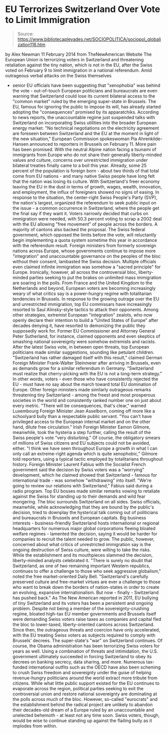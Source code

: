 # EU Terrorizes Switzerland Over Vote to Limit Immigration

> Source: https://www.bibliotecapleyades.net/SOCIOPOLITICA/sociopol_globalization118.htm

by Alex Newman
11 February 2014
from
TheNewAmerican Website
The European Union is terrorizing voters in
Switzerland and threatening retaliation against the tiny nation, which is
not in the EU, after the Swiss voted on February 9 to limit immigration in a
national referendum.
Amid outrageous verbal attacks on the Swiss themselves
- senior EU officials have been suggesting that "xenophobia" was behind the
vote - out-of-touch European politicians and bureaucrats are even warning
that Switzerland could lose its current bilateral access to the "common
market" ruled by the
emerging super-state in Brussels.
The EU, famous for
ignoring the public to impose its will, has already started adopting the
"consequences" promised by its apparatchiks.
According to news reports, the
unaccountable regime just suspended talks with Switzerland on incorporating
Swiss utilities into the broader European energy market.
"No technical
negotiations on the electricity agreement are foreseen between Switzerland
and the EU at the moment in light of the new situation," European Commission
spokeswoman Pia Ahrenkilde-Hansen announced to reporters in Brussels on
February 11. More pain has been promised.
With the neutral Alpine nation facing a
tsunami of immigrants from Europe who do not share their generally
liberty-minded values and culture, concerns over unrestricted immigration
under bilateral treaties finally came to a boil this year.
Already, some 25
percent of the population is foreign born - about two thirds of that total
come from EU nations - and many native Swiss people have long felt that the
nation was losing its culture.
With Switzerland's
freer economy leaving the EU in the dust in terms of growth, wages,
wealth, innovation, and employment, the influx of foreigners showed no signs
of easing.
In response to the situation, the center-right
Swiss People's Party (SVP), the nation's largest, organized the referendum
to seek public input on the issue - a common occurrence in Switzerland,
where the people get the final say if they want it. Voters narrowly decided
that curbs on immigration were needed, with 50.3 percent voting to scrap a
2002 deal with the EU allowing "free movement" of people across the borders.
A majority of cantons also backed the proposal. The Swiss federal
government, which opposed the limits before the vote, will reluctantly begin
implementing a quota system sometime this year in accordance with the
referendum result.
Foreign ministers from formerly sovereign
nations across Europe, whose governments continue to impose more
"integration" and unaccountable governance on the peoples of the bloc
without their consent, lambasted the Swiss decision.
Multiple officials even
claimed infinite immigration was somehow a "sacred principle" for Europe.
Ironically, however, all across the controversial bloc,
liberty-minded parties seeking to put the brakes on unlimited mass
immigration are soaring in the polls. From France and the United Kingdom
to the Netherlands and beyond, European voters are becoming
increasingly weary of what critics say is a power-hungry regime with
totalitarian tendencies in Brussels.
In response to the growing outrage over the EU
and unrestricted immigration, top EU commissars have increasingly resorted
to Saul Alinsky-style tactics to attack their opponents.
Among other
strategies, extremist European "integration" zealots, who now
openly declare their intention to build a "United
States of Europe" after decades denying it, have resorted to demonizing
the public they supposedly work for. Former EU Commissioner and Attorney
General Peter Sutherland, for instance, claimed opponents and even skeptics
of smashing national sovereignty were somehow extremists and racists.
After the latest Swiss vote, in between open
threats, top European politicians made similar suggestions, sounding like
petulant children.
"Switzerland has rather damaged itself with this result,"
claimed German Foreign Minister Frank-Walter Steinmeier after arriving in
Brussels, even as demands grow for a similar referendum in Germany.
"Switzerland must realize that cherry-picking with the EU is not a long-term
strategy."
In other words, voters - even those who have consistently
rejected the EU - must have no say about the march toward
total EU domination of Europe.
Other foreign ministers made similarly
outrageous remarks threatening tiny Switzerland - among the freest and most
prosperous societies in the world and consistently ranked number one on just
about every metric.
"There will be consequences, that's clear," warned
Luxembourg Foreign Minister Jean Asselborn, coming off more like a
schoolyard bully than a respectable public servant.
"You can't have privileged access to the
European internal market and on the other hand, dilute free
circulation."
Irish Foreign Minister Eamon Gilmore, meanwhile,
took the hysteria a step further, calling the result of the Swiss people's
vote "very disturbing."
Of course, the obligatory smears of millions of
Swiss citizens and EU subjects could not be avoided, either.
"I think we
have seen throughout Europe a growth in what I can only call an
extreme-right agenda which is quite xenophobic," Gilmore told reporters,
using a typical tactic employed by totalitarians throughout history.
Foreign Minister Laurent Fabius with the
Socialist French government said the decision by Swiss voters was a "worrying" development, which he claimed showed that Switzerland - famous
for international trade - was somehow "withdrawing" into itself.
"We're
going to review our relations with Switzerland," Fabius said during a radio
program.
Top EU bosses made similar remarks vowing to retaliate against the
Swiss for standing up to their demands and wild fear mongering. The bloc
surrounds Switzerland on all sides.
Swiss officials, meanwhile, while acknowledging
that they are bound by the public's decision, tried to downplay the
hysterical talk coming out of politicians and bureaucrats in Brussels and
European capitals. Big business interests - business-friendly Switzerland
hosts international or regional headquarters for numerous major global
corporations fleeing bloated welfare regimes - lamented the decision, saying
it would be harder for companies to recruit the talent needed to grow.
The
public, however, concerned about what critics of unrestricted immigration
say is the ongoing destruction of Swiss culture, were willing to take the
risks.
While the establishment and its mouthpieces
slammed the decision, liberty-minded analysts celebrated it.
"There is
surely no doubt that Switzerland, as one of two remaining important Western
republics, continues to offer a challenge to those who seek aggressive
globalism," noted the free market-oriented Daily Bell.
"Switzerland's carefully preserved culture
and free-market virtues are ever a challenge to those who want to break
down the borders of nation-states in order to create an evolving,
expansive internationalism. But now - finally - Switzerland has pushed
back."
As The New American reported in 2011,
EU bullying of tiny Switzerland and its voters has been a persistent and
ongoing problem.
Despite not being a member of the
sovereignty-crushing regime, bloated high-tax EU member governments and
Brussels itself were demanding Swiss voters raise taxes as companies and
capital fled the bloc to lower-taxed, liberty-oriented cantons across
Switzerland. Since then, the outrageous threats and coercion have only
accelerated, with the EU treating Swiss voters as subjects required to
comply with Brussels' decrees.
The super-state's "war"
on Switzerland continues.
Of course, the
Obama administration has been
terrorizing Swiss voters
for years as well. Using a combination of
threats and intimidation, the U.S. government ultimately succeeded in
forcing Switzerland to obey its decrees on banking secrecy, data sharing,
and more.
Numerous tax-funded international outfits such as the OECD have
also been scheming to crush Swiss freedom and sovereignty under the guise of
helping revenue-hungry politicians around the world extract more tribute
from citizens.
While what little public support existed for the
EU
continues to evaporate across the region, political parties seeking to
exit the controversial union and restore national sovereignty
are dominating at the polls across much of the bloc.
However, so-called "eurocrats" and the establishment behind the radical project are unlikely to
abandon their decades-old dream of a Europe ruled by an unaccountable and
unelected behemoth - at least not any time soon.
Swiss voters, though, would be wise to continue
standing up against the
flailing bully as it
implodes from within.
